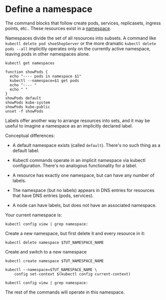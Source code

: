# Define a namespace

[namespace]: https://kubernetes.io/docs/concepts/overview/working-with-objects/namespaces

The command blocks that follow create pods, services,
replicasets, ingress points, etc..  These resources
exist in a [namespace].

Namespaces divide the set of all resources into
subsets.  A command like `kubectl delete pod
shoeShopServer` or the more dramatic `kubectl delete
pods --all` implicitly operates only on the currently
active namespace, leaving pods in other namespaces
alone.

<!-- @getNamespaces -->
```
kubectl get namespaces
```

<!-- @getPodsInDifferentNamespaces -->
```
function showPods {
  echo "---- pods in namespace $1"
  kubectl --namespace=$1 get pods
  echo "---- "
  echo " "
}
showPods default
showPods kube-system
showPods kube-public
unset -f showPods
```

Labels offer another way to arrange resources into
sets, and it may be useful to imagine a namespace as an
implicitly declared label.

Conceptual differences:

* A default namespace exists (called
  `default`). There's no such thing as a default label.

* Kubectl commands operate in an implicit namespace via
  kubectl configuration.  There's no analogous
  functionality for a label.

* A resource has exactly one namespace, but can have
  any number of labels.

* The namespace (but no labels) appears in DNS entries
  for resources that have DNS entries (pods, services).

* A node can have labels, but does not have an
  associated namespace.


Your current namespace is:
<!-- @viewNamespace -->
```
kubectl config view | grep namespace:
```

Create a new namespace, but first delete it and every resource
in it:

<!-- @deleteNamespace -->
```
kubectl delete namespace $TUT_NAMESPACE_NAME
```

Create and switch to a new namespace
<!-- @createNamespace -->
```
kubectl create namespace $TUT_NAMESPACE_NAME
```

<!-- @changeDefaultNamespace -->
```
kubectl --namespace=$TUT_NAMESPACE_NAME \
    config set-context $(kubectl config current-context)
```

<!-- @viewNamespace -->
```
kubectl config view | grep namespace:
```

The rest of the commands will operate in this namespace.
